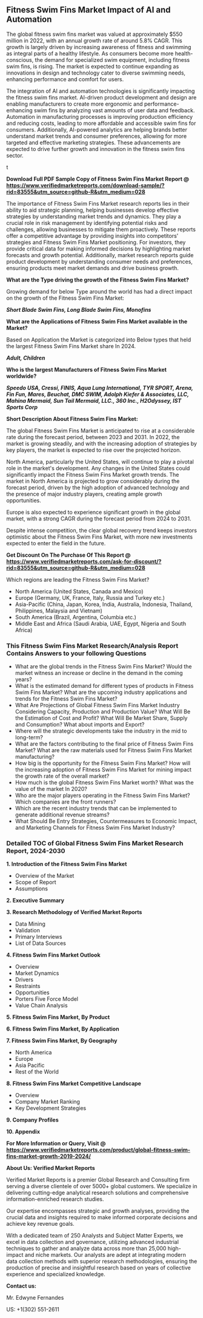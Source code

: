 <h2>Fitness Swim Fins Market Impact of AI and Automation</h2><p>The global fitness swim fins market was valued at approximately $550 million in 2022, with an annual growth rate of around 5.8% CAGR. This growth is largely driven by increasing awareness of fitness and swimming as integral parts of a healthy lifestyle. As consumers become more health-conscious, the demand for specialized swim equipment, including fitness swim fins, is rising. The market is expected to continue expanding as innovations in design and technology cater to diverse swimming needs, enhancing performance and comfort for users.</p><p>The integration of AI and automation technologies is significantly impacting the fitness swim fins market. AI-driven product development and design are enabling manufacturers to create more ergonomic and performance-enhancing swim fins by analyzing vast amounts of user data and feedback. Automation in manufacturing processes is improving production efficiency and reducing costs, leading to more affordable and accessible swim fins for consumers. Additionally, AI-powered analytics are helping brands better understand market trends and consumer preferences, allowing for more targeted and effective marketing strategies. These advancements are expected to drive further growth and innovation in the fitness swim fins sector.</p>t</p><p id="" class=""><strong>Download Full PDF Sample Copy of Fitness Swim Fins Market Report @ <a href="https://www.verifiedmarketreports.com/download-sample/?rid=83555&utm_source=github-R&utm_medium=028" target="_blank">https://www.verifiedmarketreports.com/download-sample/?rid=83555&utm_source=github-R&utm_medium=028</a></strong></p><p>The importance of&nbsp;Fitness Swim Fins Market research reports lies in their ability to aid strategic planning, helping businesses develop effective strategies by understanding market trends and dynamics. They play a crucial role in risk management by identifying potential risks and challenges, allowing businesses to mitigate them proactively. These reports offer a competitive advantage by providing insights into competitors' strategies and Fitness Swim Fins Market positioning. For investors, they provide critical data for making informed decisions by highlighting market forecasts and growth potential. Additionally, market research reports guide product development by understanding consumer needs and preferences, ensuring products meet market demands and drive business growth.</p><p><strong>What are the&nbsp;Type driving the growth of the Fitness Swim Fins Market?</strong></p><p id="" class="">Growing demand for below Type around the world has had a direct impact on the growth of the Fitness Swim Fins Market:</p><em><strong>Short Blade Swim Fins, Long Blade Swim Fins, Monofins</strong></em></p><strong>What are the&nbsp;Applications&nbsp;of Fitness Swim Fins Market available in the Market?</strong></p><p id="" class="">Based on Application the Market is categorized into Below types that held the largest Fitness Swim Fins Market share In 2024.</p><em><strong>Adult, Children</strong></em></p><strong>Who is the largest Manufacturers of Fitness Swim Fins Market worldwide?</strong></p><p><em><strong>Speedo USA, Cressi, FINIS, Aqua Lung International, TYR SPORT, Arena, Fin Fun, Mares, Beuchat, DMC SWIM, Adolph Kiefer & Associates, LLC, Mahina Mermaid, Sun Tail Mermaid, LLC., 360 Inc., H2Odyssey, IST Sports Corp</strong></em></p><p id="" class=""><strong>Short Description About Fitness Swim Fins Market:</strong></p><p>The global Fitness Swim Fins Market is anticipated to rise at a considerable rate during the forecast period, between 2023 and 2031. In 2022, the market is growing steadily, and with the increasing adoption of strategies by key players, the market is expected to rise over the projected horizon.</p><p>North America, particularly the United States, will continue to play a pivotal role in the market's development. Any changes in the United States could significantly impact the Fitness Swim Fins Market growth trends. The market in North America is projected to grow considerably during the forecast period, driven by the high adoption of advanced technology and the presence of major industry players, creating ample growth opportunities.</p><p>Europe is also expected to experience significant growth in the global market, with a strong CAGR during the forecast period from 2024 to 2031.</p><p>Despite intense competition, the clear global recovery trend keeps investors optimistic about the Fitness Swim Fins Market, with more new investments expected to enter the field in the future.</p><p id="" class=""><strong>Get Discount On The Purchase Of This Report @ <a href="https://www.verifiedmarketreports.com/ask-for-discount/?rid=83555&utm_source=github-R&utm_medium=028" target="_blank">https://www.verifiedmarketreports.com/ask-for-discount/?rid=83555&utm_source=github-R&utm_medium=028</a></strong></p>Which regions are leading the Fitness Swim Fins Market?</p><ul><li>North America (United States, Canada and Mexico)</li><li>Europe (Germany, UK, France, Italy, Russia and Turkey etc.)</li><li>Asia-Pacific (China, Japan, Korea, India, Australia, Indonesia, Thailand, Philippines, Malaysia and Vietnam)</li><li>South America (Brazil, Argentina, Columbia etc.)</li><li>Middle East and Africa (Saudi Arabia, UAE, Egypt, Nigeria and South Africa)</li></ul><h3 id="" class="">This Fitness Swim Fins Market Research/Analysis Report Contains Answers to your following Questions</h3><ul><li>What are the global trends in the Fitness Swim Fins Market? Would the market witness an increase or decline in the demand in the coming years?</li><li>What is the estimated demand for different types of products in Fitness Swim Fins Market? What are the upcoming industry applications and trends for the Fitness Swim Fins Market?</li><li>What Are Projections of Global Fitness Swim Fins Market Industry Considering Capacity, Production and Production Value? What Will Be the Estimation of Cost and Profit? What Will Be Market Share, Supply and Consumption? What about imports and Export?</li><li>Where will the strategic developments take the industry in the mid to long-term?</li><li>What are the factors contributing to the final price of Fitness Swim Fins Market? What are the raw materials used for Fitness Swim Fins Market manufacturing?</li><li>How big is the opportunity for the Fitness Swim Fins Market? How will the increasing adoption of Fitness Swim Fins Market for mining impact the growth rate of the overall market?</li><li>How much is the global Fitness Swim Fins Market worth? What was the value of the market In 2020?</li><li>Who are the major players operating in the Fitness Swim Fins Market? Which companies are the front runners?</li><li>Which are the recent industry trends that can be implemented to generate additional revenue streams?</li><li>What Should Be Entry Strategies, Countermeasures to Economic Impact, and Marketing Channels for Fitness Swim Fins Market Industry?</li></ul><h3 id="" class="">Detailed TOC of Global Fitness Swim Fins Market Research Report, 2024-2030</h3><p id="" class=""><strong>1. Introduction of the Fitness Swim Fins Market</strong></p><ul><li>Overview of the Market</li><li>Scope of Report</li><li>Assumptions</li></ul><p id="" class=""><strong>2. Executive Summary</strong></p><p id="" class=""><strong>3. Research Methodology of Verified Market Reports</strong></p><ul><li>Data Mining</li><li>Validation</li><li>Primary Interviews</li><li>List of Data Sources</li></ul><p id="" class=""><strong>4. Fitness Swim Fins Market Outlook</strong></p><ul><li>Overview</li><li>Market Dynamics</li><li>Drivers</li><li>Restraints</li><li>Opportunities</li><li>Porters Five Force Model</li><li>Value Chain Analysis</li></ul><p id="" class=""><strong>5. Fitness Swim Fins Market, By Product</strong></p><p id="" class=""><strong>6. Fitness Swim Fins Market, By Application</strong></p><p id="" class=""><strong>7. Fitness Swim Fins Market, By Geography</strong></p><ul><li>North America</li><li>Europe</li><li>Asia Pacific</li><li>Rest of the World</li></ul><p id="" class=""><strong>8. Fitness Swim Fins Market Competitive Landscape</strong></p><ul><li>Overview</li><li>Company Market Ranking</li><li>Key Development Strategies</li></ul><p id="" class=""><strong>9. Company Profiles</strong></p><p id="" class=""><strong>10. Appendix</strong></p><p id="" class=""><strong>For More Information or Query, Visit @ <a href="https://www.verifiedmarketreports.com/product/global-fitness-swim-fins-market-growth-2019-2024/" target="_blank">https://www.verifiedmarketreports.com/product/global-fitness-swim-fins-market-growth-2019-2024/</a></strong></p><p id="" class=""><strong>About Us: Verified Market Reports</strong></p><p id="" class="">Verified Market Reports is a premier Global Research and Consulting firm serving a diverse clientele of over 5000+ global customers. We specialize in delivering cutting-edge analytical research solutions and comprehensive information-enriched research studies.</p><p id="" class="">Our expertise encompasses strategic and growth analyses, providing the crucial data and insights required to make informed corporate decisions and achieve key revenue goals.</p><p id="" class="">With a dedicated team of 250 Analysts and Subject Matter Experts, we excel in data collection and governance, utilizing advanced industrial techniques to gather and analyze data across more than 25,000 high-impact and niche markets. Our analysts are adept at integrating modern data collection methods with superior research methodologies, ensuring the production of precise and insightful research based on years of collective experience and specialized knowledge.</p><p id="" class=""><strong>Contact us:</strong></p><p id="" class="">Mr. Edwyne Fernandes</p><p id="" class="">US: +1(302) 551-2611</p>
